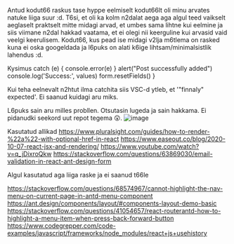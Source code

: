 Antud kodut66 raskus tase hyppe eelmiselt kodut66lt oli minu arvates natuke liiga suur :d. T6si, et oli ka kolm n2dalat aega aga algul teed vaikselt aeglaselt praktselt mitte midagi arvad, et umbes sama lihtne kui eelmine ja siis viimane n2dal hakkad vaatama, et ei olegi nii keerguline kui arvasid vaid veelgi keerulisem. Kodut66, kus pead ise midagi v2lja m6tlema on rasked kuna ei oska googeldada ja l6puks on alati k6ige lihtsam/minimalsistlik lahendus :d.

Kysimus
catch (e) {
      console.error(e)
  }
        alert("Post successfully added")
        console.log('Success:', values)
        form.resetFields()
    }

Kui teha eelnevalt n2htut ilma catchita siis VSC-d ytleb, et '"finnaly" expected'. Ei saanud kuidagi aru miks.

L6puks sain aru milles probllen. Otsutasin lugeda ja sain hakkama. Ei pidanudki seekord uut repot tegema 😲.
![image](https://user-images.githubusercontent.com/78594982/140526342-0381c069-26f6-42d2-9bd4-4bfe4c36100f.png)



Kasutatud allikad
https://www.pluralsight.com/guides/how-to-render-%22a%22-with-optional-href-in-react
https://www.easeout.co/blog/2020-10-07-react-jsx-and-rendering/
https://www.youtube.com/watch?v=q_jDixroQkw
https://stackoverflow.com/questions/63869030/email-validation-in-react-ant-design-form

Algul kasutatud aga liiga raske ja ei saanud t66le

https://stackoverflow.com/questions/68574967/cannot-highlight-the-nav-menu-on-current-page-in-antd-menu-component
https://ant.design/components/layout/#components-layout-demo-basic
https://stackoverflow.com/questions/41054657/react-routerantd-how-to-highlight-a-menu-item-when-press-back-forward-button
https://www.codegrepper.com/code-examples/javascript/frameworks/node_modules/react+js+usehistory
